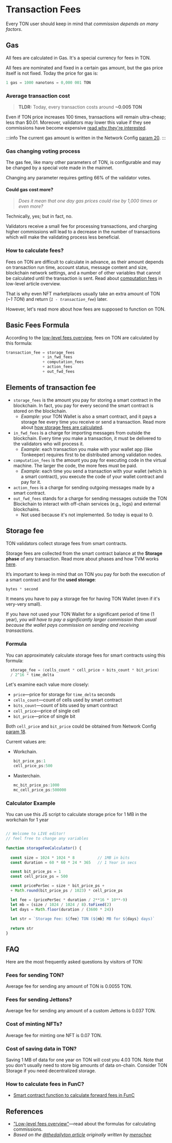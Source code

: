 # Transaction Fees

Every TON user should keep in mind that _commission depends on many factors_.

## Gas

All fees are calculated in Gas. It's a special currency for fees in TON.

All fees are nominated and fixed in a certain gas amount, but the gas price itself is not fixed. Today the price for gas is:

```cpp
1 gas = 1000 nanotons = 0,000 001 TON
```

### Average transaction cost

> **TLDR:** Today, every transaction costs around **~0.005 TON**

Even if TON price increases 100 times, transactions will remain ultra-cheap; less than $0.01. Moreover, validators may lower this value if they see commissions have become expensive [read why they're interested](#gas-changing-voting-process).

:::info
The current gas amount is written in the Network Config [param 20](https://explorer.toncoin.org/config?workchain=-1&shard=8000000000000000&seqno=22185244&roothash=165D55B3CFFC4043BFC43F81C1A3F2C41B69B33D6615D46FBFD2036256756382&filehash=69C43394D872B02C334B75F59464B2848CD4E23031C03CA7F3B1F98E8A13EE05#configparam20).
:::

### Gas changing voting process

The gas fee, like many other parameters of TON, is configurable and may be changed by a special vote made in the mainnet.

Changing any parameter requires getting 66% of the validator votes.

#### Could gas cost more?

> *Does it mean that one day gas prices could rise by 1,000 times or even more?*

Technically, yes; but in fact, no.

Validators receive a small fee for processing transactions, and charging higher commissions will lead to a decrease in the number of transactions which will make the validating process less beneficial.

### How to calculate fees?

Fees on TON are difficult to calculate in advance, as their amount depends on transaction run time, account status, message content and size, blockchain network settings, and a number of other variables that cannot be calculated until the transaction is sent. Read about [computation fees](https://www.tonspace.co/develop/howto/fees-low-level#computation-fees) in low-level article overview.

That is why even NFT marketplaces usually take an extra amount of TON (_~1 TON_) and return (_`1 - transaction_fee`_) later.

However, let's read more about how fees are supposed to function on TON.

## Basic Fees Formula

According to the [low-level fees overview](/develop/howto/fees-low-level), fees on TON are calculated by this formula:

```cpp
transaction_fee = storage_fees
                + in_fwd_fees
                + computation_fees
                + action_fees
                + out_fwd_fees
```

## Elements of transaction fee

* `storage_fees` is the amount you pay for storing a smart contract in the blockchain. In fact, you pay for every second the smart contract is stored on the blockchain.
  * _Example_: your TON Wallet is also a smart contract, and it pays a storage fee every time you receive or send a transaction. Read more about [how storage fees are calculated](/develop/smart-contracts/fees#storage-fee).
* `in_fwd_fees` is a charge for importing messages from outside the blockchain. Every time you make a transaction, it must be delivered to the validators who will process it.
  * _Example_: each transaction you make with your wallet app (like Tonkeeper) requires first to be distributed among validation nodes.
* `computation_fees` is the amount you pay for executing code in the virtual machine. The larger the code, the more fees must be paid.
  * _Example_: each time you send a transaction with your wallet (which is a smart contract), you execute the code of your wallet contract and pay for it.
* `action_fees` is a charge for sending outgoing messages made by a smart contract.
* `out_fwd_fees` stands for a charge for sending messages outside the TON Blockchain to interact with off-chain services (e.g., logs) and external blockchains.
  * Not used because it's not implemented. So today is equal to 0.

## Storage fee

TON validators collect storage fees from smart contracts.

Storage fees are collected from the smart contract balance at the **Storage phase** of any transaction. Read more about phases and how TVM works [here](/learn/tvm-instructions/tvm-overview#transactions-and-phases).

It’s important to keep in mind that on TON you pay for both the execution of a smart contract and for the **used storage**:

```cpp
bytes * second
```

It means you have to pay a storage fee for having TON Wallet (even if it's very-very small).

If you have not used your TON Wallet for a significant period of time (1 year), _you will have to pay a significantly larger commission than usual because the wallet pays commission on sending and receiving transactions_.

### Formula

You can approximately calculate storage fees for smart contracts using this formula:


```cpp
  storage_fee = (cells_count * cell_price + bits_count * bit_price)
  / 2^16 * time_delta
```

Let's examine each value more closely:

* `price`—price for storage for `time_delta` seconds
* `cells_count`—count of cells used by smart contract
* `bits_count`—count of bits used by smart contract
* `cell_price`—price of single cell
* `bit_price`—price of single bit

Both `cell_price` and `bit_price` could be obtained from Network Config [param 18](https://explorer.toncoin.org/config?workchain=-1&shard=8000000000000000&seqno=22185244&roothash=165D55B3CFFC4043BFC43F81C1A3F2C41B69B33D6615D46FBFD2036256756382&filehash=69C43394D872B02C334B75F59464B2848CD4E23031C03CA7F3B1F98E8A13EE05#configparam18).

Current values are:

* Workchain.
    ```cpp
    bit_price_ps:1
    cell_price_ps:500
    ```
* Masterchain.
    ```cpp
    mc_bit_price_ps:1000
    mc_cell_price_ps:500000
    ```

### Calculator Example

You can use this JS script to calculate storage price for 1 MB in the workchain for 1 year

```js live

// Welcome to LIVE editor!
// feel free to change any variables
  
function storageFeeCalculator() {
  
  const size = 1024 * 1024 * 8		    // 1MB in bits  
  const duration = 60 * 60 * 24 * 365	// 1 Year in secs

  const bit_price_ps = 1
  const cell_price_ps = 500

  const pricePerSec = size * bit_price_ps +
  + Math.round(bit_price_ps / 1023) * cell_price_ps

  let fee = (pricePerSec * duration / 2**16 * 10**-9)
  let mb = (size / 1024 / 1024 / 8).toFixed(2)
  let days = Math.floor(duration / (3600 * 24))
  
  let str = `Storage Fee: ${fee} TON (${mb} MB for ${days} days)`
  
  return str
}


```

## FAQ

Here are the most frequently asked questions by visitors of TON:

### Fees for sending TON?

Average fee for sending any amount of TON is 0.0055 TON.

### Fees for sending Jettons?

Average fee for sending any amount of a custom Jettons is 0.037 TON.

### Cost of minting NFTs?

Average fee for minting one NFT is 0.07 TON.

### Cost of saving data in TON?

Saving 1 MB of data for one year on TON will cost you 4.03 TON. Note that you don't usually need to store big amounts of data on-chain. Consider TON Storage if you need decentralized storage.

### How to calculate fees in FunC?

* [Smart contract function to calculate forward fees in FunC](https://github.com/ton-blockchain/token-contract/blob/main/misc/forward-fee-calc.fc)

## References

* ["Low-level fees overview"](/develop/howto/fees-low-level#fees-calculation-formulas)—read about the formulas for calculating commissions.
* *Based on the [@thedailyton article](https://telegra.ph/Commissions-on-TON-07-22) originally written by [menschee](https://github.com/menschee)*